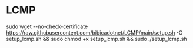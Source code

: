 # LCMP

sudo wget --no-check-certificate https://raw.githubusercontent.com/bibicadotnet/LCMP/main/setup.sh -O setup_lcmp.sh && sudo chmod +x setup_lcmp.sh && sudo ./setup_lcmp.sh
